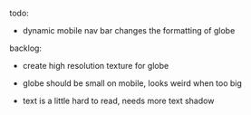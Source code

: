 todo:
- dynamic mobile nav bar changes the formatting of globe

backlog:
- create high resolution texture for globe

- globe should be small on mobile, looks weird when too big

- text is a little hard to read, needs more text shadow
